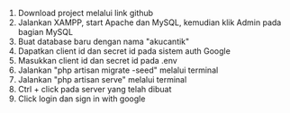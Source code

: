 1. Download project melalui link github
2. Jalankan XAMPP, start Apache dan MySQL, kemudian klik Admin pada bagian MySQL
3. Buat database baru dengan nama "akucantik"
4. Dapatkan client id dan secret id pada sistem auth Google
5. Masukkan client id dan secret id pada .env
6. Jalankan "php artisan migrate -seed" melalui terminal
7. Jalankan "php artisan serve" melalui terminal
8. Ctrl + click pada server yang telah dibuat
9. Click login dan sign in with google


